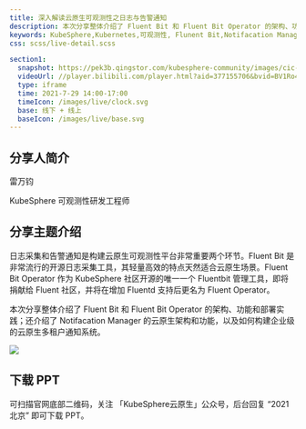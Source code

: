 ```yaml
---
title: 深入解读云原生可观测性之日志与告警通知
description: 本次分享整体介绍了 Fluent Bit 和 Fluent Bit Operator 的架构、功能和部署实践；还介绍了 Notifacation Manager 的云原生架构和功能，以及如何构建企业级的云原生多租户通知系统。
keywords: KubeSphere,Kubernetes,可观测性, Flunent Bit,Notifacation Manager
css: scss/live-detail.scss

section1:
  snapshot: https://pek3b.qingstor.com/kubesphere-community/images/cic-leiwanjun.jpeg
  videoUrl: //player.bilibili.com/player.html?aid=377155706&bvid=BV1Ro4y1S7Uo&cid=383164279&page=1&high_quality=1
  type: iframe
  time: 2021-7-29 14:00-17:00
  timeIcon: /images/live/clock.svg
  base: 线下 + 线上
  baseIcon: /images/live/base.svg
---
```


## 分享人简介

雷万钧

KubeSphere 可观测性研发工程师


## 分享主题介绍

日志采集和告警通知是构建云原生可观测性平台非常重要两个环节。Fluent Bit 是非常流行的开源日志采集工具，其轻量高效的特点天然适合云原生场景。Fluent Bit Operator 作为 KubeSphere 社区开源的唯一一个 Fluentbit 管理工具，即将捐献给 Fluent 社区，并将在增加 Fluentd 支持后更名为 Fluent Operator。

本次分享整体介绍了 Fluent Bit 和 Fluent Bit Operator 的架构、功能和部署实践；还介绍了 Notifacation Manager 的云原生架构和功能，以及如何构建企业级的云原生多租户通知系统。

![](https://pek3b.qingstor.com/kubesphere-community/images/leiwanjun-cic.jpg)

## 下载 PPT

可扫描官网底部二维码，关注 「KubeSphere云原生」公众号，后台回复 “2021 北京” 即可下载 PPT。

